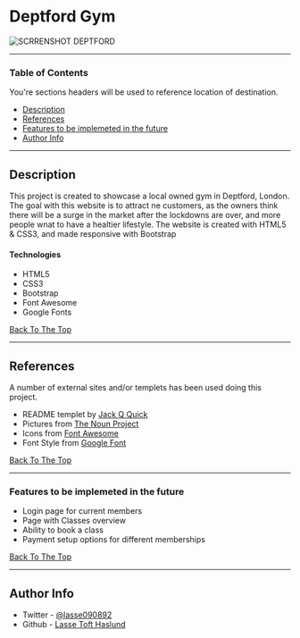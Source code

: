 # Deptford Gym

![SCRRENSHOT DEPTFORD](https://user-images.githubusercontent.com/72796767/104643062-b4541780-56a3-11eb-9e4e-a96dca7ebd76.PNG)

---

### Table of Contents
You're sections headers will be used to reference location of destination.

- [Description](#description)
- [References](#references)
- [Features to be implemeted in the future](#Features-to-be-implemeted-in-the-future)
- [Author Info](#author-info)

---

## Description

This project is created to showcase a local owned gym in Deptford, London.
The goal with this website is to attract ne customers, as the owners 
think there will be a surge in the market after the lockdowns are over, and
more people wnat to have a healtier lifestyle.
The website is created with HTML5 & CSS3, and made responsive with Bootstrap 

#### Technologies

- HTML5
- CSS3
- Bootstrap
- Font Awesome
- Google Fonts

[Back To The Top](#Deptford-Gym)

---

## References
A number of external sites and/or templets has been used doing this project.

- README templet by [Jack Q Quick](https://github.com/jamesqquick) 
- Pictures from [The Noun Project](https://thenounproject.com/)
- Icons from [Font Awesome](https://fontawesome.com/)
- Font Style from [Google Font](https://fonts.google.com/)

[Back To The Top](#Deptford-Gym)

---
### Features to be implemeted in the future

- Login page for current members 
- Page with Classes overview 
- Ability to book a class
- Payment setup options for different memberships 

[Back To The Top](#Deptford-Gym)

---

## Author Info

- Twitter - [@lasse090892](https://twitter.com/lasse090892)
- Github - [Lasse Toft Haslund](https://github.com/Tofthaslund)